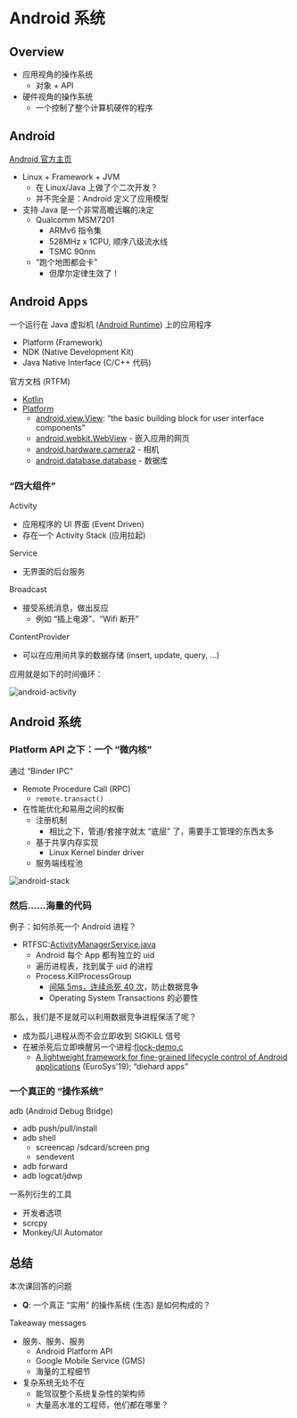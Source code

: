 # Android 系统

## Overview

- 应用视角的操作系统
  - 对象 + API
- 硬件视角的操作系统
  - 一个控制了整个计算机硬件的程序

## Android

[Android 官方主页](https://developer.android.google.cn/)

- Linux + Framework + JVM
  - 在 Linux/Java 上做了个二次开发？
  - 并不完全是：Android 定义了应用模型
- 支持 Java 是一个非常高瞻远瞩的决定
  - Qualcomm MSM7201
    - ARMv6 指令集
    - 528MHz x 1CPU, 顺序八级流水线
    - TSMC 90nm
  - “跑个地图都会卡”
    - 但摩尔定律生效了！

## Android Apps

一个运行在 Java 虚拟机 ([Android Runtime](http://aospxref.com/android-12.0.0_r3/xref/art/)) 上的应用程序

- Platform (Framework)
- NDK (Native Development Kit)
- Java Native Interface (C/C++ 代码)

官方文档 (RTFM)

- [Kotlin](https://developer.android.google.cn/kotlin)
- [Platform](https://developer.android.google.cn/reference/packages)
  - [android.view.View](https://developer.android.google.cn/reference/android/view/View): “the basic building block for user interface components”
  - [android.webkit.WebView](https://developer.android.google.cn/reference/android/webkit/WebView) - 嵌入应用的网页
  - [android.hardware.camera2](https://developer.android.google.cn/reference/android/hardware/camera2/package-summary) - 相机
  - [android.database.database](https://developer.android.google.cn/reference/android/database/sqlite/package-summary) - 数据库

### “四大组件”

Activity

- 应用程序的 UI 界面 (Event Driven)
- 存在一个 Activity Stack (应用拉起)

Service

- 无界面的后台服务

Broadcast

- 接受系统消息，做出反应
  - 例如 “插上电源”、“Wifi 断开”

ContentProvider

- 可以在应用间共享的数据存储 (insert, update, query, ...)

应用就是如下的时间循环：

![android-activity](./doc/android-activity.png)

## Android 系统

 ### Platform API 之下：一个 “微内核”

通过 “Binder IPC”

- Remote Procedure Call (RPC)
  - `remote.transact()`
- 在性能优化和易用之间的权衡
  - 注册机制
    - 相比之下，管道/套接字就太 “底层” 了，需要手工管理的东西太多
  - 基于共享内存实现
    - Linux Kernel binder driver
  - 服务端线程池

![android-stack](./doc/android-stack.png)

### 然后……海量的代码

例子：如何杀死一个 Android 进程？

- RTFSC:[ActivityManagerService.java](http://aospxref.com/android-12.0.0_r3/xref/frameworks/base/services/core/java/com/android/server/am/ActivityManagerService.java#3688)
  - Android 每个 App 都有独立的 uid
  - 遍历进程表，找到属于 uid 的进程
  - Process.KillProcessGroup
    - [间隔 5ms，连续杀死 40 次](http://aospxref.com/android-12.0.0_r3/xref/system/core/libprocessgroup/processgroup.cpp#411)，防止数据竞争
    - Operating System Transactions 的必要性

那么，我们是不是就可以利用数据竞争进程保活了呢？

- 成为孤儿进程从而不会立即收到 SIGKILL 信号
- 在被杀死后立即唤醒另一个进程:[flock-demo.c](http://jyywiki.cn/pages/OS/2022/demos/flock-demo.c)
  - [A lightweight framework for fine-grained lifecycle control of Android applications](https://dl.acm.org/doi/10.1145/3302424.3303956) (EuroSys'19); “diehard apps”

### 一个真正的 “操作系统”

adb (Android Debug Bridge)

- adb push/pull/install
- adb shell
  - screencap /sdcard/screen.png
  - sendevent
- adb forward
- adb logcat/jdwp

一系列衍生的工具

- 开发者选项
- scrcpy
- Monkey/UI Automator

## 总结

本次课回答的问题

- **Q**: 一个真正 “实用” 的操作系统 (生态) 是如何构成的？

Takeaway messages

- 服务、服务、服务
  - Android Platform API
  - Google Mobile Service (GMS)
  - 海量的工程细节
- 复杂系统无处不在
  - 能驾驭整个系统复杂性的架构师
  - 大量高水准的工程师，他们都在哪里？